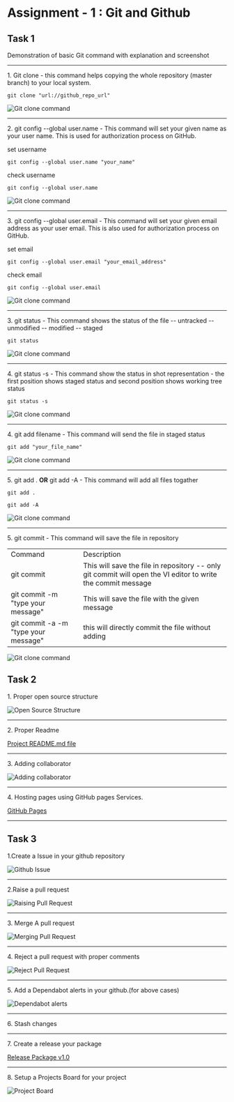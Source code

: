 <h1> Assignment - 1 : Git and Github </h1>

<h2> Task 1</h2>
<p>Demonstration of basic Git command with explanation and screenshot</p>
<hr>
<p>1. Git clone - this command helps copying the whole repository (master branch) to your local system.</p>

`git clone "url://github_repo_url"`

![Git clone command](https://github.com/vrundag91/git_commands/blob/master/git-commands-screenshot/git-clone.PNG)

<hr>

<p>2. git config --global user.name - This command will set your given name as your user name. This is used for authorization process on GitHub.</p>

<p>set username</p>

`git config --global user.name "your_name"`

<p>check username</p>

`git config --global user.name`

![Git clone command](https://github.com/vrundag91/git_commands/blob/master/git-commands-screenshot/git-username.PNG)

<hr>

<p>3. git config --global user.email - This command will set your given email address as your user email. This is also used for authorization process on GitHub.</p>

<p>set email</p>

`git config --global user.email "your_email_address"`
<p>check email</p>

`git config --global user.email`

![Git clone command](https://github.com/vrundag91/git_commands/blob/master/git-commands-screenshot/git-useremail.PNG)

<hr>

<p>3. git status - This command shows the status of the file -- untracked -- unmodified -- modified -- staged</p>

`git status`

![Git clone command](https://github.com/vrundag91/git_commands/blob/master/git-commands-screenshot/git-status.PNG)

<hr>

<p>4. git status -s - This command show the status in shot representation - the first position shows staged status and second position shows working tree status</p>

`git status -s`

![Git clone command](https://github.com/vrundag91/git_commands/blob/master/git-commands-screenshot/git-status-short.PNG)

<hr>

<p>4. git add filename - This command will send the file in staged status</p>

`git add "your_file_name"`

![Git clone command](https://github.com/vrundag91/git_commands/blob/master/git-commands-screenshot/git-add-file.PNG)

<hr>

<p>5. git add . <b>OR</b> git add -A - This command will add all files togather</p>

`git add .`

`git add -A`

![Git clone command](https://github.com/vrundag91/git_commands/blob/master/git-commands-screenshot/git-add-all.PNG)

<hr>

<p>5. git commit - This command will save the file in repository</p>

<table>
    <tr>
        <td>Command</td>
        <td>Description</td>
    </tr>
    <tr>
        <td>git commit</td>
        <td>This will save the file in repository -- only git commit will open the VI editor to write the commit message</td>
    </tr>
    <tr>
        <td>git commit -m "type your message"</td>
        <td>This will save the file with the given message</td>
    </tr>
    <tr>
        <td>git commit -a -m "type your message"</td>
        <td>this will directly commit the file without adding</td>
    </tr>
</table>

![Git clone command](https://github.com/vrundag91/git_commands/blob/master/git-commands-screenshot/git-commit.PNG)

<h2>Task 2</h2>

<p>1. Proper open source structure</p>

![Open Source Structure](https://github.com/vrundag91/git_commands/blob/new-page/git-commands-screenshot/open-sourse-structure.png)

<hr>

<p>2. Proper Readme</p>

[Project README.md file](https://github.com/vrundag91/git_commands/blob/master/README.md)

<hr>

<p>3. Adding collaborator</p>

![Adding collaborator](https://github.com/vrundag91/git_commands/blob/new-page/git-commands-screenshot/git-collaborator.PNG)

<hr>

<p>4. Hosting pages using GitHub pages Services.</p>

[GitHub Pages](https://vrundag91.github.io/git_commands/)

<hr>

<h2>Task 3</h2>


<p>1.Create a Issue in your github repository</p>

![Github Issue](https://github.com/vrundag91/git_commands/blob/new-page/git-commands-screenshot/git-issue.PNG)

<hr>

<p>2.Raise a pull request</p>

![Raising Pull Request](https://github.com/vrundag91/git_commands/blob/new-page/git-commands-screenshot/git-merge-request.PNG)

<hr>

<p>3. Merge A pull request</p>

![Merging Pull Request](https://github.com/vrundag91/git_commands/blob/new-page/git-commands-screenshot/merge-pull-request.PNG)

<hr>

<p>4. Reject a pull request with proper comments</p>

![Reject Pull Request](https://github.com/vrundag91/git_commands/blob/new-page/git-commands-screenshot/reject-pull-request.PNG)

<hr>

<p>5. Add a Dependabot alerts in your github.(for above cases)</p>

![Dependabot alerts](https://github.com/vrundag91/git_commands/blob/new-page/git-commands-screenshot/dependabot-alerts.PNG)

<hr>

<p>6. Stash changes</p>
<hr>

<p>7. Create a release your package</p>

[Release Package v1.0](https://github.com/vrundag91/git_commands/releases/tag/v1.0)

<hr>

<p>8. Setup a Projects Board for your project</p>

![Project Board](https://github.com/vrundag91/git_commands/blob/new-page/git-commands-screenshot/project-board.PNG)

